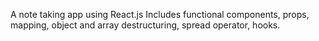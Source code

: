 A note taking app using React.js
Includes functional components, props, mapping, object and array destructuring, spread operator, hooks.

